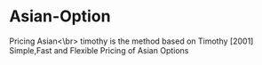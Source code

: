 # Asian-Option
Pricing Asian<\br>
timothy is the method based on Timothy [2001] Simple,Fast and Flexible Pricing of Asian Options

